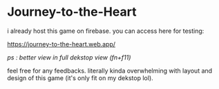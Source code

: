 ﻿# Journey-to-the-Heart

i already host this game on firebase. you can access here for testing:

https://journey-to-the-heart.web.app/

*ps : better view in full dekstop view (fn+f11)*

feel free for any feedbacks. literally kinda overwhelming with layout and design of this game (it's only fit on my dekstop lol).
